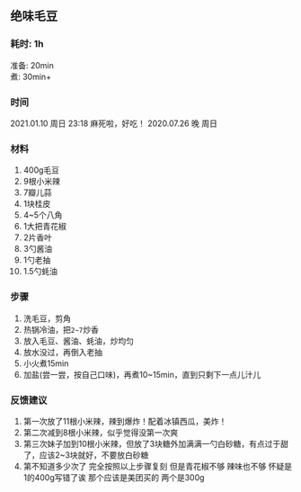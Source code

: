## 绝味毛豆

### 耗时: 1h
准备: 20min  
煮: 30min+

### 时间
2021.01.10 周日 23:18 麻死啦，好吃！
2020.07.26 晚 周日

### 材料
1. 400g毛豆
2. 9根小米辣
3. 7瓣儿蒜
4. 1块桂皮
5. 4~5个八角
6. 1大把青花椒
7. 2片香叶
8. 3勺酱油
9. 1勺老抽
10. 1.5勺蚝油

### 步骤
1. 洗毛豆，剪角
2. 热锅冷油，把`2~7`炒香
3. 放入毛豆、酱油、蚝油，炒均匀
4. 放水没过，再倒入老抽
5. 小火煮15min
6. 加盐(尝一尝，按自己口味)，再煮10~15min，直到只剩下一点儿汁儿


### 反馈建议
1. 第一次放了11根小米辣，辣到爆炸！配着冰镇西瓜，美炸！
2. 第二次减到8根小米辣，似乎觉得没第一次爽
3. 第三次妹子加到10根小米辣，但放了3块糖外加满满一勺白砂糖，有点过于甜了，应该2~3块就好，不要放白砂糖
4. 第不知道多少次了 完全按照以上步骤复刻 但是青花椒不够 辣味也不够 怀疑是1的400g写错了诶 那个应该是美团买的 两个是300g